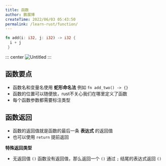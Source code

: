 ```yaml
---
title: 函数
author: 鹏展博
createTime: 2022/06/03 05:43:50
permalink: /learn-rust/function/
---
```



```rust
fn add(i: i32, j: i32) -> i32 {
  i + j
 }
```

::: center
![Untitled](/images/rust-untitled.png)
:::

## 函数要点

- 函数名和变量名使用 **蛇形命名法** 例如 `fn add_two() -> {}`
- 函数的位置可以随便放，rust不关心我们在哪里定义了函数
- 每个函数参数都需要标注类型

## 函数返回

- 函数的返回值就是函数的最后一条 **表达式** 的返回值
- 也可以使用 `return` 提前返回

**特殊返回类型**

- 无返回值 `()`
函数没有返回值，那么返回一个 `()`
通过 `;` 结尾的表达式返回 `()`
